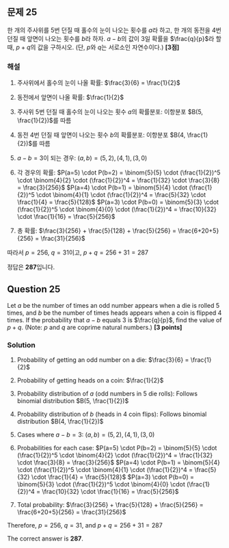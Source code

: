 

## 문제 25

한 개의 주사위를 5번 던질 때 홀수의 눈이 나오는 횟수를 $a$라 하고, 한 개의 동전을 4번 던질 때 앞면이 나오는 횟수를 $b$라 하자. $a-b$의 값이 3일 확률을 $\frac{q}{p}$라 할 때, $p+q$의 값을 구하시오. (단, $p$와 $q$는 서로소인 자연수이다.) **[3점]**

### 해설

1) 주사위에서 홀수의 눈이 나올 확률: $\frac{3}{6} = \frac{1}{2}$
2) 동전에서 앞면이 나올 확률: $\frac{1}{2}$

3) 주사위 5번 던질 때 홀수의 눈이 나오는 횟수 $a$의 확률분포:
   이항분포 $B(5, \frac{1}{2})$를 따름

4) 동전 4번 던질 때 앞면이 나오는 횟수 $b$의 확률분포:
   이항분포 $B(4, \frac{1}{2})$를 따름

5) $a-b = 3$이 되는 경우:
   $(a,b) = (5,2), (4,1), (3,0)$

6) 각 경우의 확률:
   $P(a=5) \cdot P(b=2) = \binom{5}{5} \cdot (\frac{1}{2})^5 \cdot \binom{4}{2} \cdot (\frac{1}{2})^4 = \frac{1}{32} \cdot \frac{3}{8} = \frac{3}{256}$
   $P(a=4) \cdot P(b=1) = \binom{5}{4} \cdot (\frac{1}{2})^5 \cdot \binom{4}{1} \cdot (\frac{1}{2})^4 = \frac{5}{32} \cdot \frac{1}{4} = \frac{5}{128}$
   $P(a=3) \cdot P(b=0) = \binom{5}{3} \cdot (\frac{1}{2})^5 \cdot \binom{4}{0} \cdot (\frac{1}{2})^4 = \frac{10}{32} \cdot \frac{1}{16} = \frac{5}{256}$

7) 총 확률:
   $\frac{3}{256} + \frac{5}{128} + \frac{5}{256} = \frac{6+20+5}{256} = \frac{31}{256}$

따라서 $p = 256$, $q = 31$이고, $p+q = 256+31 = 287$

정답은 **287**입니다.

## Question 25

Let $a$ be the number of times an odd number appears when a die is rolled 5 times, and $b$ be the number of times heads appears when a coin is flipped 4 times. If the probability that $a-b$ equals 3 is $\frac{q}{p}$, find the value of $p+q$. (Note: $p$ and $q$ are coprime natural numbers.) **[3 points]**

### Solution

1) Probability of getting an odd number on a die: $\frac{3}{6} = \frac{1}{2}$
2) Probability of getting heads on a coin: $\frac{1}{2}$

3) Probability distribution of $a$ (odd numbers in 5 die rolls):
   Follows binomial distribution $B(5, \frac{1}{2})$

4) Probability distribution of $b$ (heads in 4 coin flips):
   Follows binomial distribution $B(4, \frac{1}{2})$

5) Cases where $a-b = 3$:
   $(a,b) = (5,2), (4,1), (3,0)$

6) Probabilities for each case:
   $P(a=5) \cdot P(b=2) = \binom{5}{5} \cdot (\frac{1}{2})^5 \cdot \binom{4}{2} \cdot (\frac{1}{2})^4 = \frac{1}{32} \cdot \frac{3}{8} = \frac{3}{256}$
   $P(a=4) \cdot P(b=1) = \binom{5}{4} \cdot (\frac{1}{2})^5 \cdot \binom{4}{1} \cdot (\frac{1}{2})^4 = \frac{5}{32} \cdot \frac{1}{4} = \frac{5}{128}$
   $P(a=3) \cdot P(b=0) = \binom{5}{3} \cdot (\frac{1}{2})^5 \cdot \binom{4}{0} \cdot (\frac{1}{2})^4 = \frac{10}{32} \cdot \frac{1}{16} = \frac{5}{256}$

7) Total probability:
   $\frac{3}{256} + \frac{5}{128} + \frac{5}{256} = \frac{6+20+5}{256} = \frac{31}{256}$

Therefore, $p = 256$, $q = 31$, and $p+q = 256+31 = 287$

The correct answer is **287**.